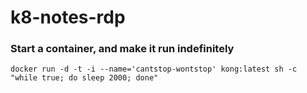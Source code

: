 # k8-notes-rdp

### Start a container, and make it run indefinitely
`docker run -d -t -i --name='cantstop-wontstop' kong:latest sh -c "while true; do sleep 2000; done"`
